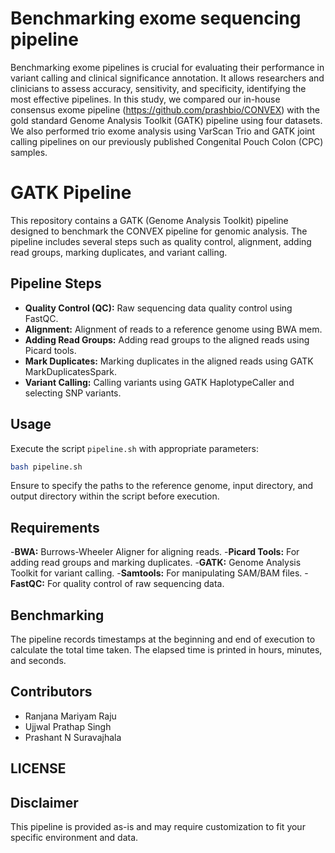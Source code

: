 # Benchmarking exome sequencing pipeline

Benchmarking exome pipelines is crucial for evaluating their performance in variant calling and clinical significance annotation. It allows researchers and clinicians to assess accuracy, sensitivity, and specificity, identifying the most effective pipelines. In this study, we compared our in-house consensus exome pipeline (https://github.com/prashbio/CONVEX) with the gold standard Genome Analysis Toolkit (GATK) pipeline using four datasets.  We also performed trio exome analysis using VarScan Trio and GATK joint calling pipelines on our previously published Congenital Pouch Colon (CPC) samples.

# GATK Pipeline
This repository contains a GATK (Genome Analysis Toolkit) pipeline designed to benchmark the CONVEX pipeline for genomic analysis. The pipeline includes several steps such as quality control, alignment, adding read groups, marking duplicates, and variant calling.

## Pipeline Steps

- **Quality Control (QC):** Raw sequencing data quality control using FastQC.
- **Alignment:** Alignment of reads to a reference genome using BWA mem.
- **Adding Read Groups:** Adding read groups to the aligned reads using Picard tools.
- **Mark Duplicates:** Marking duplicates in the aligned reads using GATK MarkDuplicatesSpark.
- **Variant Calling:** Calling variants using GATK HaplotypeCaller and selecting SNP variants.

## Usage

Execute the script `pipeline.sh` with appropriate parameters:

```bash
bash pipeline.sh
```

Ensure to specify the paths to the reference genome, input directory, and output directory within the script before execution.

## Requirements
-**BWA:** Burrows-Wheeler Aligner for aligning reads.
-**Picard Tools:** For adding read groups and marking duplicates.
-**GATK:** Genome Analysis Toolkit for variant calling.
-**Samtools:** For manipulating SAM/BAM files.
-**FastQC:** For quality control of raw sequencing data.

## Benchmarking
The pipeline records timestamps at the beginning and end of execution to calculate the total time taken. The elapsed time is printed in hours, minutes, and seconds.

## Contributors

- Ranjana Mariyam Raju
- Ujjwal Prathap Singh
- Prashant N Suravajhala

## LICENSE


## Disclaimer
This pipeline is provided as-is and may require customization to fit your specific environment and data. 
